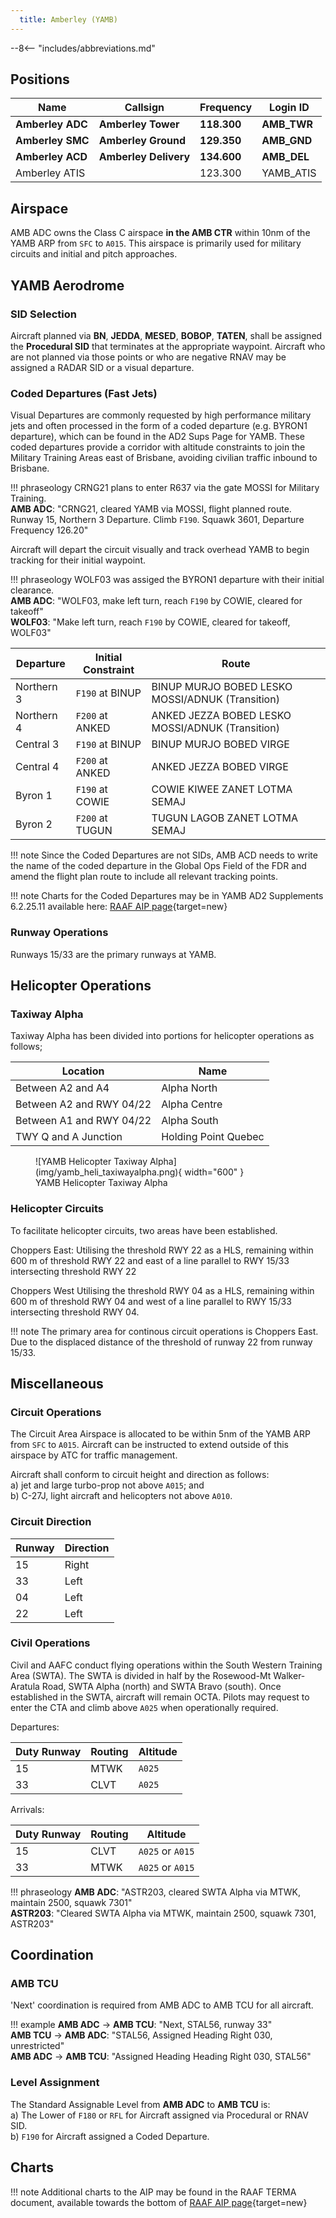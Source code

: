 ```yaml
---
  title: Amberley (YAMB)
---
```


--8<-- "includes/abbreviations.md"

## Positions

| Name               | Callsign       | Frequency        | Login ID              |
| ------------------ | -------------- | ---------------- | --------------------------------------|
| **Amberley ADC**    | **Amberley Tower**  | **118.300**         | **AMB_TWR**        |
| **Amberley SMC**    | **Amberley Ground**  | **129.350**      | **AMB_GND**        |
| **Amberley ACD**    | **Amberley Delivery**  | **134.600**         | **AMB_DEL**       |
| Amberley ATIS    |   | 123.300         | YAMB_ATIS       |



## Airspace

AMB ADC owns the Class C airspace **in the AMB CTR** within 10nm of the YAMB ARP from `SFC` to `A015`. This airspace is primarily used for military circuits and initial and pitch approaches.


## YAMB Aerodrome

### SID Selection
Aircraft planned via **BN**, **JEDDA**, **MESED**, **BOBOP**, **TATEN**, shall be assigned the **Procedural SID** that terminates at the appropriate waypoint.
Aircraft who are not planned via those points or who are negative RNAV may be assigned a RADAR SID or a visual departure. 

### Coded Departures (Fast Jets)
Visual Departures are commonly requested by high performance military jets and often processed in the form of a coded departure (e.g. BYRON1 departure), which can be found in the AD2 Sups Page for YAMB. These coded departures provide a corridor with altitude constraints to join the Military Training Areas east of Brisbane, avoiding civilian traffic inbound to Brisbane. 

!!! phraseology
    CRNG21 plans to enter R637 via the gate MOSSI for Military Training.  
    **AMB ADC**: "CRNG21, cleared YAMB via MOSSI, flight planned route. Runway 15, Northern 3 Departure. Climb `F190`. Squawk 3601, Departure Frequency 126.20"   

Aircraft will depart the circuit visually and track overhead YAMB to begin tracking for their initial waypoint.

!!! phraseology
    WOLF03 was assiged the BYRON1 departure with their initial clearance.  
    **AMB ADC**: "WOLF03, make left turn, reach `F190` by COWIE, cleared for takeoff"  
    **WOLF03**: "Make left turn, reach `F190` by COWIE, cleared for takeoff, WOLF03"  

| Departure | Initial Constraint | Route |
| --------- | ----------| --------- |
| Northern 3 | `F190` at BINUP | BINUP MURJO BOBED LESKO MOSSI/ADNUK (Transition) |
| Northern 4 | `F200` at ANKED | ANKED JEZZA BOBED LESKO MOSSI/ADNUK (Transition) |
| Central 3 | `F190` at BINUP | BINUP MURJO BOBED VIRGE |
| Central 4 | `F200` at ANKED | ANKED JEZZA BOBED VIRGE |
| Byron 1 | `F190` at COWIE | COWIE KIWEE ZANET LOTMA SEMAJ |
| Byron 2 | `F200` at TUGUN | TUGUN LAGOB ZANET LOTMA SEMAJ |

!!! note
    Since the Coded Departures are not SIDs, AMB ACD needs to write the name of the coded departure in the Global Ops Field of the FDR and amend the flight plan route to include all relevant tracking points.

!!! note
    Charts for the Coded Departures may be in YAMB AD2 Supplements 6.2.25.11 available here: [RAAF AIP page](https://ais-af.airforce.gov.au/australian-aip){target=new}


### Runway Operations
Runways 15/33 are the primary runways at YAMB. 

## Helicopter Operations

### Taxiway Alpha

Taxiway Alpha has been divided into portions for helicopter operations as follows;

| Location | Name |
| ------ | ----------|
| Between A2 and A4     | Alpha North  |
| Between A2 and RWY 04/22     | Alpha Centre |
| Between A1 and RWY 04/22     | Alpha South |
| TWY Q and A Junction     | Holding Point Quebec |

<figure markdown>
![YAMB Helicopter Taxiway Alpha](img/yamb_heli_taxiwayalpha.png){ width="600" }
  <figcaption>YAMB Helicopter Taxiway Alpha</figcaption>
</figure>

### Helicopter Circuits

To facilitate helicopter circuits, two areas have been established.

Choppers East: Utilising the threshold RWY 22 as a HLS, remaining within 600 m of threshold RWY 22
and east of a line parallel to RWY 15/33 intersecting threshold RWY 22  

Choppers West
Utilising the threshold RWY 04 as a HLS, remaining within 600 m of threshold RWY 04
and west of a line parallel to RWY 15/33 intersecting threshold RWY 04.

!!! note
    The primary area for continous circuit operations is Choppers East. Due to the displaced distance of the threshold of runway 22 from runway 15/33.


## Miscellaneous

### Circuit Operations
The Circuit Area Airspace is allocated to be within 5nm of the YAMB ARP from `SFC` to `A015`. Aircraft can be instructed to extend outside of this airspace by ATC for traffic management.

Aircraft shall conform to circuit height and direction as follows:  
a) jet and large turbo-prop not above `A015`; and  
b) C-27J, light aircraft and helicopters not above `A010`.  

### Circuit Direction
| Runway | Direction |
| ------ | ----------|
| 15     | Right  |
| 33     | Left |
| 04     | Left |
| 22     | Left |

### Civil Operations
Civil and AAFC conduct flying operations within the South Western Training Area (SWTA). The SWTA is divided in half by the Rosewood-Mt Walker-Aratula Road, SWTA Alpha (north) and SWTA Bravo (south). Once established in the SWTA, aircraft will remain OCTA. Pilots may request to enter the CTA and climb above `A025` when operationally required.

Departures:

| **Duty Runway** | **Routing** | **Altitude** |
|-----------------|-----------|--------------|
| 15              | MTWK      | `A025`         |
| 33              | CLVT      | `A025`        |

Arrivals:

| **Duty Runway** | **Routing** | **Altitude**         |
|-----------------|-----------|----------------------|
| 15              | CLVT      | `A025` or `A015`        |
| 33              | MTWK      | `A025` or `A015`       |

!!! phraseology 
    **AMB ADC**: "ASTR203, cleared SWTA Alpha via MTWK, maintain 2500, squawk 7301"  
    **ASTR203**: "Cleared SWTA Alpha via MTWK, maintain 2500, squawk 7301, ASTR203"    

## Coordination
### AMB TCU

'Next' coordination is required from AMB ADC to AMB TCU for all aircraft.

!!! example
    <span class="hotline">**AMB ADC** -> **AMB TCU**</span>: "Next, STAL56, runway 33"  
    <span class="hotline">**AMB TCU** -> **AMB ADC**</span>: "STAL56, Assigned Heading Right 030, unrestricted"  
    <span class="hotline">**AMB ADC** -> **AMB TCU**</span>: "Assigned Heading Heading Right 030, STAL56"  

### Level Assignment
The Standard Assignable Level from  **AMB ADC** to **AMB TCU** is:  
a) The Lower of `F180` or `RFL` for Aircraft assigned via Procedural or RNAV SID.  
b) `F190` for Aircraft assigned a Coded Departure.

## Charts
!!! note
    Additional charts to the AIP may be found in the RAAF TERMA document, available towards the bottom of [RAAF AIP page](https://ais-af.airforce.gov.au/australian-aip){target=new}
